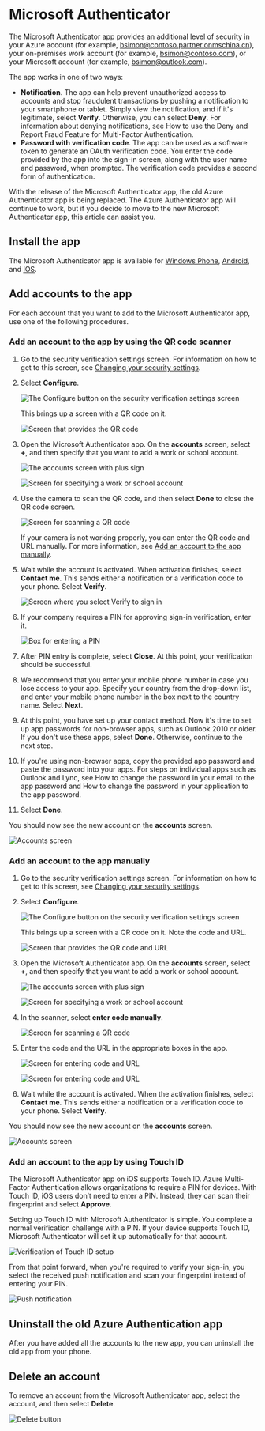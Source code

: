 <properties
    pageTitle="Microsoft Authenticator app for mobile phones | Azure"
    description="Learn how to upgrade to the latest version of Azure Authenticator."
    services="multi-factor-authentication"
    documentationcenter=""
    author="kgremban"
    manager="femila"
    editor="curtland" />
    
<tags
    ms.assetid="3065a1ee-f253-41f0-a68d-2bd84af5ffba"
    ms.service="multi-factor-authentication"
    ms.workload="identity"
    ms.tgt_pltfrm="na"
    ms.devlang="na"
    ms.topic="article"
    ms.date="12/15/2016"
    wacn.date=""
    ms.author="kgremban" />

# Microsoft Authenticator
The Microsoft Authenticator app provides an additional level of security in your Azure account (for example, bsimon@contoso.partner.onmschina.cn), your on-premises work account (for example, bsimon@contoso.com), or your Microsoft account (for example, bsimon@outlook.com).

The app works in one of two ways:

- **Notification**. The app can help prevent unauthorized access to accounts and stop fraudulent transactions by pushing a notification to your smartphone or tablet. Simply view the notification, and if it's legitimate, select **Verify**. Otherwise, you can select **Deny**. For information about denying notifications, see How to use the Deny and Report Fraud Feature for Multi-Factor Authentication.
- **Password with verification code**. The app can be used as a software token to generate an OAuth verification code. You enter the code provided by the app into the sign-in screen, along with the user name and password, when prompted. The verification code provides a second form of authentication.

With the release of the Microsoft Authenticator app, the old Azure Authenticator app is being replaced.  The Azure Authenticator app will continue to work, but if you decide to move to the new Microsoft Authenticator app, this article can assist you.  

## Install the app
The Microsoft Authenticator app is available for [Windows Phone](http://go.microsoft.com/fwlink/?Linkid=825071), [Android](http://go.microsoft.com/fwlink/?Linkid=825072), and [IOS](http://go.microsoft.com/fwlink/?Linkid=825073).

## Add accounts to the app
For each account that you want to add to the Microsoft Authenticator app, use one of the following procedures.

### Add an account to the app by using the QR code scanner
1. Go to the security verification settings screen.  For information on how to get to this screen, see [Changing your security settings](/documentation/articles/multi-factor-authentication-end-user-manage-settings/).
2. Select **Configure**.

    ![The Configure button on the security verification settings screen](./media/authenticator-app-how-to/azureauthe.png)

    This brings up a screen with a QR code on it.

    ![Screen that provides the QR code](./media/authenticator-app-how-to/barcode2.png)
3. Open the Microsoft Authenticator app. On the **accounts** screen, select **+**, and then specify that you want to add a work or school account.

    ![The accounts screen with plus sign](./media/authenticator-app-how-to/addaccount3.png)

    ![Screen for specifying a work or school account](./media/authenticator-app-how-to/scan.png)
4. Use the camera to scan the QR code, and then select **Done** to close the QR code screen.

    ![Screen for scanning a QR code](./media/multi-factor-authentication-end-user-first-time/scan2.png)

    If your camera is not working properly, you can enter the QR code and URL manually. For more information, see [Add an account to the app manually](#add-an-account-to-the-app-manually).
5. Wait while the account is activated. When activation finishes, select **Contact me**.  This sends either a notification or a verification code to your phone.  Select **Verify**.

    ![Screen where you select Verify to sign in](./media/authenticator-app-how-to/verify.png)
6. If your company requires a PIN for approving sign-in verification, enter it.

    ![Box for entering a PIN](./media/multi-factor-authentication-end-user-first-time/scan3.png)
7. After PIN entry is complete, select **Close**. At this point, your verification should be successful.
8. We recommend that you enter your mobile phone number in case you lose access to your app. Specify your country from the drop-down list, and enter your mobile phone number in the box next to the country name. Select **Next**.
9. At this point, you have set up your contact method. Now it's time to set up app passwords for non-browser apps, such as Outlook 2010 or older. If you don't use these apps, select **Done**. Otherwise, continue to the next step.

10. If you're using non-browser apps, copy the provided app password and paste the password into your apps. For steps on individual apps such as Outlook and Lync, see How to change the password in your email to the app password and How to change the password in your application to the app password.
11. Select **Done**.

You should now see the new account on the **accounts** screen.

![Accounts screen](./media/authenticator-app-how-to/accounts.png)

### Add an account to the app manually
1. Go to the security verification settings screen.  For information on how to get to this screen, see [Changing your security settings](/documentation/articles/multi-factor-authentication-end-user-manage-settings/).
2. Select **Configure**.

    ![The Configure button on the security verification settings screen](./media/authenticator-app-how-to/azureauthe.png)

    This brings up a screen with a QR code on it.  Note the code and URL.

    ![Screen that provides the QR code and URL](./media/authenticator-app-how-to/barcode2.png)
3. Open the Microsoft Authenticator app. On the **accounts** screen, select **+**, and then specify that you want to add a work or school account.

    ![The accounts screen with plus sign](./media/authenticator-app-how-to/addaccount3.png)

    ![Screen for specifying a work or school account](./media/authenticator-app-how-to/scan.png)
4. In the scanner, select **enter code manually**.

    ![Screen for scanning a QR code](./media/multi-factor-authentication-end-user-first-time/scan2.png)
5. Enter the code and the URL in the appropriate boxes in the app.

    ![Screen for entering code and URL](./media/authenticator-app-how-to/manual.png)

    ![Screen for entering code and URL](./media/authenticator-app-how-to/addaccount2.png)
6. Wait while the account is activated. When the activation finishes, select **Contact me**. This sends either a notification or a verification code to your phone. Select **Verify**.

You should now see the new account on the **accounts** screen.

![Accounts screen](./media/authenticator-app-how-to/accounts.png)

### Add an account to the app by using Touch ID
The Microsoft Authenticator app on iOS supports Touch ID.  Azure Multi-Factor Authentication allows organizations to require a PIN for devices. With Touch ID, iOS users don’t need to enter a PIN. Instead, they can scan their fingerprint and select **Approve**.

Setting up Touch ID with Microsoft Authenticator is simple. You complete a normal verification challenge with a PIN. If your device supports Touch ID, Microsoft Authenticator will set it up automatically for that account.

![Verification of Touch ID setup](./media/authenticator-app-how-to/touchid1.png)

From that point forward, when you're required to verify your sign-in, you select the received push notification and scan your fingerprint instead of entering your PIN.

![Push notification](./media/authenticator-app-how-to/touchid2.png)

## Uninstall the old Azure Authentication app
After you have added all the accounts to the new app, you can uninstall the old app from your phone.

## Delete an account
To remove an account from the Microsoft Authenticator app, select the account, and then select **Delete**.

![Delete button](./media/authenticator-app-how-to/remove.png)
